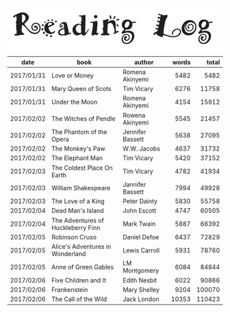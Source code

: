 ![](reading_log.png)

| date | book | author | words | total |
| --- | --- | --- | ---: | ---: |
| 2017/01/31 | Love or Money | Romena Akinyemi | 5482 | 5482 |
| 2017/01/31 | Mary Queen of Scots | Tim Vicary | 6276 | 11758 |
| 2017/01/31 | Under the Moon | Romena Akinyemi | 4154 | 15912 |
| 2017/02/02 | The Witches of Pendle | Rowena Akinyemi | 5545 | 21457 |
| 2017/02/02 | The Phantom of the Opera | Jennifer Bassett | 5638 | 27095 |
| 2017/02/02 | The Monkey's Paw | W.W. Jacobs | 4637 | 31732 |
| 2017/02/02 | The Elephant Man | Tim Vicary | 5420 | 37152 |
| 2017/02/03 | The Coldest Place On Earth | Tim Vicary | 4782 | 41934 |
| 2017/02/03 | William Shakespeare | Jannifer Bassett | 7994 | 49928 |
| 2017/02/03 | The Love of a King | Peter Dainty | 5830 | 55758 |
| 2017/02/04 | Dead Man's Island | John Escott | 4747 | 60505 |
| 2017/02/04 | The Adventures of Huckleberry Finn | Mark Twain | 5887 | 66392 |
| 2017/02/05 | Robinson Cruso | Daniel Defoe | 6437 | 72829 |
| 2017/02/05 | Alice's Adventures in Wonderland | Lewis Carroll | 5931 | 78760 |
| 2017/02/05 | Anne of Green Gables  | LM Montgomery | 6084 | 84844 |
| 2017/02/06 | Five Children and It | Edith Nesbit | 6022 | 90866 |
| 2017/02/06 | Frankenstein | Mary Shelley | 9204 | 100070 |
| 2017/02/06 | The Call of the Wild | Jack London | 10353 | 110423 |
